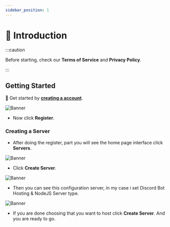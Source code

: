 ```yaml
---
sidebar_position: 1
---
```


# 💸 Introduction

:::caution

Before starting, check our **Terms of Service** and **Privacy Policy**.

:::

## Getting Started

🦖 Get started by **[creating a account](https://billing.oceanichost.pw/register)**.

![Banner](https://i.imgur.com/6Zge5uC.png)

- Now click __**Register**__.

### Creating a Server

- After doing the register, part you will see the home page interface click **Servers**.

![Banner](https://i.imgur.com/xWVH4Pa.png)

- Click **Create Server**.

![Banner](https://i.imgur.com/HViW5Ts.png)

- Then you can see this configuration server, in my case i set Discord Bot Hosting & NodeJS Server type.

![Banner](https://i.imgur.com/sx5KXXX.png)

- If you are done choosing that you want to host click **Create Server**. And you are ready to go.